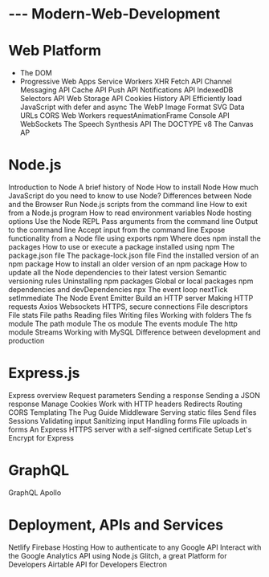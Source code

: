 # --- Modern-Web-Development

# Web Platform
* The DOM
* Progressive Web Apps
Service Workers
XHR
Fetch API
Channel Messaging API
Cache API
Push API
Notifications API
IndexedDB
Selectors API
Web Storage API
Cookies
History API
Efficiently load JavaScript with defer and async
The WebP Image Format
SVG
Data URLs
CORS
Web Workers
requestAnimationFrame
Console API
WebSockets
The Speech Synthesis API
The DOCTYPE
v8
The Canvas AP


# Node.js

Introduction to Node
A brief history of Node
How to install Node
How much JavaScript do you need to know to use Node?
Differences between Node and the Browser
Run Node.js scripts from the command line
How to exit from a Node.js program
How to read environment variables
Node hosting options
Use the Node REPL
Pass arguments from the command line
Output to the command line
Accept input from the command line
Expose functionality from a Node file using exports
npm
Where does npm install the packages
How to use or execute a package installed using npm
The package.json file
The package-lock.json file
Find the installed version of an npm package
How to install an older version of an npm package
How to update all the Node dependencies to their latest version
Semantic versioning rules
Uninstalling npm packages
Global or local packages
npm dependencies and devDependencies
npx
The event loop
nextTick
setImmediate
The Node Event Emitter
Build an HTTP server
Making HTTP requests
Axios
Websockets
HTTPS, secure connections
File descriptors
File stats
File paths
Reading files
Writing files
Working with folders
The fs module
The path module
The os module
The events module
The http module
Streams
Working with MySQL
Difference between development and production


# Express.js

Express overview
Request parameters
Sending a response
Sending a JSON response
Manage Cookies
Work with HTTP headers
Redirects
Routing
CORS
Templating
The Pug Guide
Middleware
Serving static files
Send files
Sessions
Validating input
Sanitizing input
Handling forms
File uploads in forms
An Express HTTPS server with a self-signed certificate
Setup Let's Encrypt for Express

# GraphQL

GraphQL
Apollo

# Deployment, APIs and Services

Netlify
Firebase Hosting
How to authenticate to any Google API
Interact with the Google Analytics API using Node.js
Glitch, a great Platform for Developers
Airtable API for Developers
Electron
